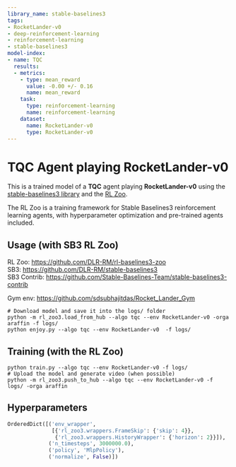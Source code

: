 ```yaml
---
library_name: stable-baselines3
tags:
- RocketLander-v0
- deep-reinforcement-learning
- reinforcement-learning
- stable-baselines3
model-index:
- name: TQC
  results:
  - metrics:
    - type: mean_reward
      value: -0.00 +/- 0.16
      name: mean_reward
    task:
      type: reinforcement-learning
      name: reinforcement-learning
    dataset:
      name: RocketLander-v0
      type: RocketLander-v0
---
```


# **TQC** Agent playing **RocketLander-v0**
This is a trained model of a **TQC** agent playing **RocketLander-v0**
using the [stable-baselines3 library](https://github.com/DLR-RM/stable-baselines3)
and the [RL Zoo](https://github.com/DLR-RM/rl-baselines3-zoo).

The RL Zoo is a training framework for Stable Baselines3
reinforcement learning agents,
with hyperparameter optimization and pre-trained agents included.

## Usage (with SB3 RL Zoo)

RL Zoo: https://github.com/DLR-RM/rl-baselines3-zoo<br/>
SB3: https://github.com/DLR-RM/stable-baselines3<br/>
SB3 Contrib: https://github.com/Stable-Baselines-Team/stable-baselines3-contrib

Gym env: https://github.com/sdsubhajitdas/Rocket_Lander_Gym

```
# Download model and save it into the logs/ folder
python -m rl_zoo3.load_from_hub --algo tqc --env RocketLander-v0 -orga araffin -f logs/
python enjoy.py --algo tqc --env RocketLander-v0  -f logs/
```

## Training (with the RL Zoo)
```
python train.py --algo tqc --env RocketLander-v0 -f logs/
# Upload the model and generate video (when possible)
python -m rl_zoo3.push_to_hub --algo tqc --env RocketLander-v0 -f logs/ -orga araffin
```

## Hyperparameters
```python
OrderedDict([('env_wrapper',
              [{'rl_zoo3.wrappers.FrameSkip': {'skip': 4}},
               {'rl_zoo3.wrappers.HistoryWrapper': {'horizon': 2}}]),
             ('n_timesteps', 3000000.0),
             ('policy', 'MlpPolicy'),
             ('normalize', False)])
```
